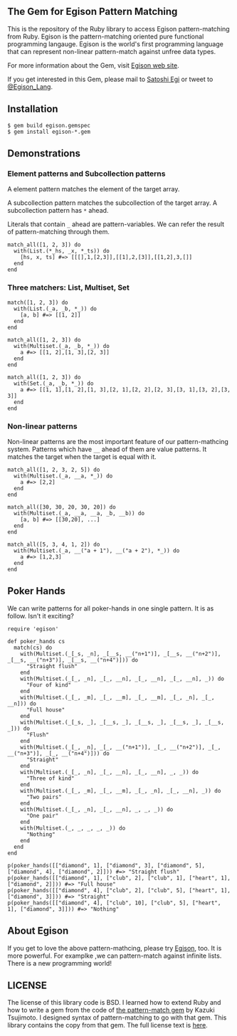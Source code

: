 ## The Gem for Egison Pattern Matching 

This is the repository of the Ruby library to access Egison pattern-matching from Ruby.
Egison is the pattern-matching oriented pure functional programming langauge.
Egison is the world's first programming language that can represent non-linear pattern-match against unfree data types.

For more information about the Gem, visit [Egison web site](http://www.egison.org).

If you get interested in this Gem, please mail to [Satoshi Egi](http://www.egison.org/~egi/) or tweet to [@Egison_Lang](https://twitter.com/Egison_Lang).

## Installation

```
$ gem build egison.gemspec
$ gem install egison-*.gem
```

## Demonstrations

### Element patterns and Subcollection patterns

A element pattern matches the element of the target array.

A subcollection pattern matches the subcollection of the target array.
A subcollection pattern has `*` ahead.

Literals that contain `_` ahead are pattern-variables.
We can refer the result of pattern-matching through them.

```
match_all([1, 2, 3]) do
  with(List.(*_hs, _x, *_ts)) do
    [hs, x, ts] #=> [[[],1,[2,3]],[[1],2,[3]],[[1,2],3,[]]
  end
end
```

### Three matchers: List, Multiset, Set

```
match([1, 2, 3]) do
  with(List.(_a, _b, *_)) do
    [a, b] #=> [[1, 2]]
  end
end

match_all([1, 2, 3]) do
  with(Multiset.(_a, _b, *_)) do
    a #=> [[1, 2],[1, 3],[2, 3]]
  end
end

match_all([1, 2, 3]) do
  with(Set.(_a, _b, *_)) do
    a #=> [[1, 1],[1, 2],[1, 3],[2, 1],[2, 2],[2, 3],[3, 1],[3, 2],[3, 3]]
  end
end
```

### Non-linear patterns

Non-linear patterns are the most important feature of our pattern-mathcing system.
Patterns which have `__` ahead of them are value patterns.
It matches the target when the target is equal with it.

```
match_all([1, 2, 3, 2, 5]) do
  with(Multiset.(_a, __a, *_)) do
    a #=> [2,2]
  end
end
```

```
match_all([30, 30, 20, 30, 20]) do
  with(Multiset.(_a, __a, __a, _b, __b)) do
    [a, b] #=> [[30,20], ...]
  end
end
```

```
match_all([5, 3, 4, 1, 2]) do
  with(Multiset.(_a, __("a + 1"), __("a + 2"), *_)) do
    a #=> [1,2,3]
  end
end
```

## Poker Hands

We can write patterns for all poker-hands in one single pattern.
It is as follow.
Isn't it exciting?

```
require 'egison'

def poker_hands cs
  match(cs) do
    with(Multiset.(_[_s, _n], _[__s, __("n+1")], _[__s, __("n+2")], _[__s, __("n+3")], _[__s, __("n+4")])) do
      "Straight flush"
    end
    with(Multiset.(_[_, _n], _[_, __n], _[_, __n], _[_, __n], _)) do
      "Four of kind"
    end
    with(Multiset.(_[_, _m], _[_, __m], _[_, __m], _[_, _n], _[_, __n])) do
      "Full house"
    end
    with(Multiset.(_[_s, _], _[__s, _], _[__s, _], _[__s, _], _[__s, _])) do
      "Flush"
    end
    with(Multiset.(_[_, _n], _[_, __("n+1")], _[_, __("n+2")], _[_, __("n+3")], _[_, __("n+4")])) do
      "Straight"
    end
    with(Multiset.(_[_, _n], _[_, __n], _[_, __n], _, _)) do
      "Three of kind"
    end
    with(Multiset.(_[_, _m], _[_, __m], _[_, _n], _[_, __n], _)) do
      "Two pairs"
    end
    with(Multiset.(_[_, _n], _[_, __n], _, _, _)) do
      "One pair"
    end
    with(Multiset.(_, _, _, _, _)) do
      "Nothing"
    end
  end
end

p(poker_hands([["diamond", 1], ["diamond", 3], ["diamond", 5], ["diamond", 4], ["diamond", 2]])) #=> "Straight flush"
p(poker_hands([["diamond", 1], ["club", 2], ["club", 1], ["heart", 1], ["diamond", 2]])) #=> "Full house"
p(poker_hands([["diamond", 4], ["club", 2], ["club", 5], ["heart", 1], ["diamond", 3]])) #=> "Straight"
p(poker_hands([["diamond", 4], ["club", 10], ["club", 5], ["heart", 1], ["diamond", 3]])) #=> "Nothing"
```

## About Egison

If you get to love the above pattern-mathcing, please try [Egison](http://www.egison.org), too.
It is more powerful.
For examplke ,we can pattern-match against infinite lists.
There is a new programming world!

## LICENSE

The license of this library code is BSD.
I learned how to extend Ruby and how to write a gem from the code of [the pattern-match gem](https://github.com/k-tsj/pattern-match) by Kazuki Tsujimoto.
I designed syntax of pattern-matching to go with that gem.
This library contains the copy from that gem.
The full license text is [here](https://github.com/egisatoshi/egison-ruby/blob/master/LICENSE).
